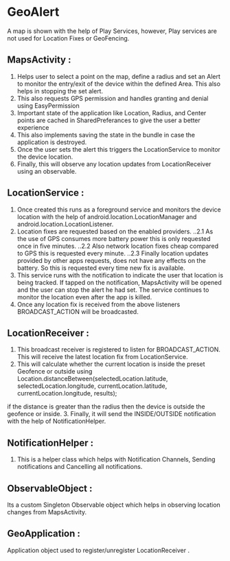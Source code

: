 # GeoAlert
A map is shown with the help of Play Services, however, Play services are not used for Location Fixes or GeoFencing.

## MapsActivity :

1. Helps user to select a point on the map, define a radius and set an Alert to monitor the entry/exit of the device within the defined Area. This also helps in stopping the set alert.
2. This also requests GPS permission and handles granting and denial using EasyPermission
3. Important state of the application like Location, Radius, and Center points are cached in SharedPreferances to give the user a better experience
4. This also implements saving the state in the bundle in case the application is destroyed.
5. Once the user sets the alert this triggers the LocationService to monitor the device location.
6. Finally, this will observe any location updates from LocationReceiver using an observable.

## LocationService :
1. Once created this runs as a foreground service and monitors the device location with the help of android.location.LocationManager and android.location.LocationListener.
2. Location fixes are requested based on the enabled providers.
..2.1 As the use of GPS consumes more battery power this is only requested once in five minutes.
..2.2 Also network location fixes cheap compared to GPS this is requested every minute.
..2.3 Finally location updates provided by other apps requests, does not have any effects on the battery. So this is requested every time new fix is available.
3. This service runs with the notification to indicate the user that location is being tracked.  If tapped on the notification, MapsActivity will be opened and the user can stop the alert he had set.  The service continues to monitor the location even after the app is killed.
4. Once any location fix is received from the above listeners BROADCAST_ACTION will be broadcasted.

## LocationReceiver :
1. This broadcast receiver is registered to listen for BROADCAST_ACTION. This will receive the latest location fix from LocationService.
2. This will calculate whether the current location is inside the preset Geofence or outside using
Location.distanceBetween(selectedLocation.latitude, selectedLocation.longitude, currentLocation.latitude, currentLocation.longitude, results);

if the distance is greater than the radius then the device is outside the geofence or inside.
3. Finally, it will send the INSIDE/OUTSIDE notification with the help of NotificationHelper.

## NotificationHelper :
1. This is a helper class which helps with Notification Channels, Sending notifications and Cancelling all notifications.

## ObservableObject :
Its a custom Singleton Observable object which helps in observing location changes from MapsActivity.

## GeoApplication :
Application object used to register/unregister LocationReceiver .
